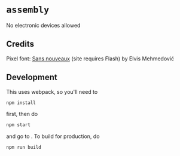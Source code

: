 # `assembly`
No electronic devices allowed

## Credits

Pixel font: [Sans nouveaux](http://emehmedovic.com/sans_nouveaux/) (site requires Flash) by Elvis Mehmedović

## Development

This uses webpack, so you'll need to

```sh
npm install
```

first, then do

```sh
npm start
```

and go to . To build for production, do

```sh
npm run build
```
